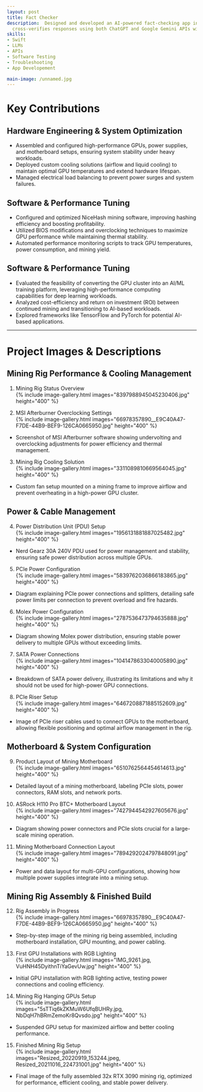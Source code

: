 ```yaml
---
layout: post
title: Fact Checker
description:  Designed and developed an AI-powered fact-checking app in Swift that processes image-based queries and
  cross-verifies responses using both ChatGPT and Google Gemini APIs with both running simultaneously.
skills: 
- Swift
- LLMs
- APIs
- Software Testing
- Troubleshooting
- App Developement

main-image: /unnamed.jpg 
---
```

# Key Contributions

## Hardware Engineering & System Optimization
- Assembled and configured high-performance GPUs, power supplies, and motherboard setups, ensuring system stability under heavy workloads.
- Deployed custom cooling solutions (airflow and liquid cooling) to maintain optimal GPU temperatures and extend hardware lifespan.
- Managed electrical load balancing to prevent power surges and system failures.

## Software & Performance Tuning
- Configured and optimized NiceHash mining software, improving hashing efficiency and boosting profitability.
- Utilized BIOS modifications and overclocking techniques to maximize GPU performance while maintaining thermal stability.
- Automated performance monitoring scripts to track GPU temperatures, power consumption, and mining yield.
  
## Software & Performance Tuning
- Evaluated the feasibility of converting the GPU cluster into an AI/ML training platform, leveraging high-performance computing   
  capabilities for deep learning workloads.
- Analyzed cost-efficiency and return on investment (ROI) between continued mining and transitioning to AI-based workloads.
- Explored frameworks like TensorFlow and PyTorch for potential AI-based applications.

---

# Project Images & Descriptions

## Mining Rig Performance & Cooling Management
1. Mining Rig Status Overview  
{% include image-gallery.html images="8397988945045230406.jpg" height="400" %}  

2. MSI Afterburner Overclocking Settings  
{% include image-gallery.html images="66978357890__E9C40A47-F7DE-44B9-BEF9-126CA0665950.jpg" height="400" %}  
- Screenshot of MSI Afterburner software showing undervolting and overclocking adjustments for power efficiency and thermal management.  

3. Mining Rig Cooling Solution  
{% include image-gallery.html images="3311089810669564045.jpg" height="400" %}  
- Custom fan setup mounted on a mining frame to improve airflow and prevent overheating in a high-power GPU cluster.  

## Power & Cable Management
4. Power Distribution Unit (PDU) Setup  
{% include image-gallery.html images="1956131881887025482.jpg" height="400" %}  
- Nerd Gearz 30A 240V PDU used for power management and stability, ensuring safe power distribution across multiple GPUs.  

5. PCIe Power Configuration  
{% include image-gallery.html images="5839762036866183865.jpg" height="400" %}  
- Diagram explaining PCIe power connections and splitters, detailing safe power limits per connection to prevent overload and fire hazards.  

6. Molex Power Configuration  
{% include image-gallery.html images="2787536473794635888.jpg" height="400" %}  
- Diagram showing Molex power distribution, ensuring stable power delivery to multiple GPUs without exceeding limits.  

7. SATA Power Connections  
{% include image-gallery.html images="1041478633040005890.jpg" height="400" %}  
- Breakdown of SATA power delivery, illustrating its limitations and why it should not be used for high-power GPU connections.  

8. PCIe Riser Setup  
{% include image-gallery.html images="6467208871885152609.jpg" height="400" %}  
- Image of PCIe riser cables used to connect GPUs to the motherboard, allowing flexible positioning and optimal airflow management in the rig.  

## Motherboard & System Configuration
9. Product Layout of Mining Motherboard  
{% include image-gallery.html images="6510762564454614613.jpg" height="400" %}  
- Detailed layout of a mining motherboard, labeling PCIe slots, power connectors, RAM slots, and network ports.  

10. ASRock H110 Pro BTC+ Motherboard Layout  
{% include image-gallery.html images="7427944542927605676.jpg" height="400" %}  
- Diagram showing power connectors and PCIe slots crucial for a large-scale mining operation.  

11. Mining Motherboard Connection Layout  
{% include image-gallery.html images="7894292024797848091.jpg" height="400" %}  
- Power and data layout for multi-GPU configurations, showing how multiple power supplies integrate into a mining setup.  

## Mining Rig Assembly & Finished Build
12. Rig Assembly in Progress  
{% include image-gallery.html images="66978357890__E9C40A47-F7DE-44B9-BEF9-126CA0665950.jpg" height="400" %}  
- Step-by-step image of the mining rig being assembled, including motherboard installation, GPU mounting, and power cabling.  

13. First GPU Installations with RGB Lighting  
{% include image-gallery.html images="IMG_9261.jpg, VuHNH45DyithnTiYaGevUw.jpg" height="400" %}  
- Initial GPU installation with RGB lighting active, testing power connections and cooling efficiency.  

14. Mining Rig Hanging GPUs Setup  
{% include image-gallery.html images="5sTTiq6kZKMuW6UfqBUHRy.jpg, NbDqH7hBRmZemoKr8Qvsdo.jpg" height="400" %}  
- Suspended GPU setup for maximized airflow and better cooling performance.  

15. Finished Mining Rig Setup  
{% include image-gallery.html images="Resized_20220919_153244.jpeg, Resized_20211016_224731001.jpg" height="400" %}  
- Final image of the fully assembled 32x RTX 3090 mining rig, optimized for performance, efficient cooling, and stable power delivery.  
